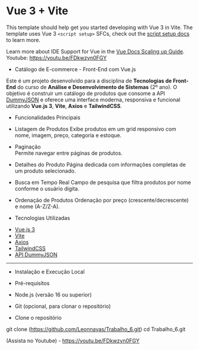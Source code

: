 # Vue 3 + Vite

This template should help get you started developing with Vue 3 in Vite. The template uses Vue 3 `<script setup>` SFCs, check out the [script setup docs](https://v3.vuejs.org/api/sfc-script-setup.html#sfc-script-setup) to learn more.

Learn more about IDE Support for Vue in the [Vue Docs Scaling up Guide](https://vuejs.org/guide/scaling-up/tooling.html#ide-support).
 Youtube: https://youtu.be/FDkwzyn0FGY


- Catálogo de E-commerce - Front-End com Vue.js

Este é um projeto desenvolvido para a disciplina de **Tecnologias de Front-End** do curso de **Análise e Desenvolvimento de Sistemas** (2º ano). O objetivo é construir um catálogo de produtos que consome a API [DummyJSON](https://dummyjson.com/docs/products) e oferece uma interface moderna, responsiva e funcional utilizando **Vue.js 3**, **Vite**, **Axios** e **TailwindCSS**.

* Funcionalidades Principais

- Listagem de Produtos 
  Exibe produtos em um grid responsivo com nome, imagem, preço, categoria e estoque.

- Paginação  
  Permite navegar entre páginas de produtos.

- Detalhes do Produto
  Página dedicada com informações completas de um produto selecionado.

- Busca em Tempo Real 
  Campo de pesquisa que filtra produtos por nome conforme o usuário digita.

- Ordenação de Produtos
  Ordenação por preço (crescente/decrescente) e nome (A-Z/Z-A).

* Tecnologias Utilizadas

- [Vue.js 3](https://vuejs.org/)
- [Vite](https://vitejs.dev/)
- [Axios](https://axios-http.com/)
- [TailwindCSS](https://tailwindcss.com/)
- [API DummyJSON](https://dummyjson.com/docs/products)

---

* Instalação e Execução Local

- Pré-requisitos

- Node.js (versão 16 ou superior)
- Git (opcional, para clonar o repositório)

* Clone o repositório

git clone (https://github.com/Leonnavas/Trabalho_6.git)
cd Trabalho_6.git


(Assista no Youtube) - https://youtu.be/FDkwzyn0FGY 
